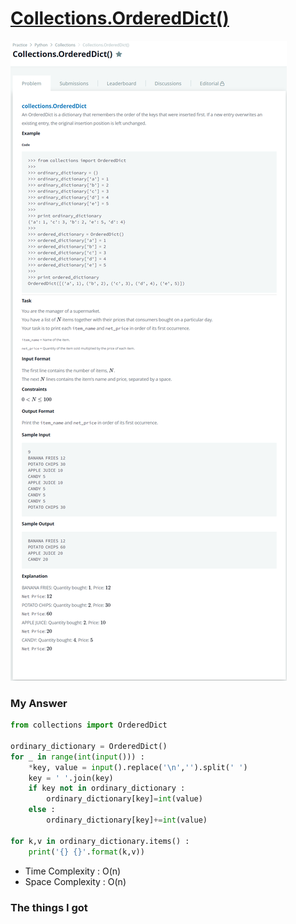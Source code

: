 # [Collections.OrderedDict()](https://www.hackerrank.com/challenges/py-collections-ordereddict/problem)

![image](Problem.png)



### My Answer

```python
from collections import OrderedDict

ordinary_dictionary = OrderedDict()
for _ in range(int(input())) : 
    *key, value = input().replace('\n','').split(' ')
    key = ' '.join(key)
    if key not in ordinary_dictionary : 
        ordinary_dictionary[key]=int(value)
    else : 
        ordinary_dictionary[key]+=int(value)
    
for k,v in ordinary_dictionary.items() : 
    print('{} {}'.format(k,v))
```

* Time Complexity : O(n)
* Space Complexity : O(n)



### The things I got
